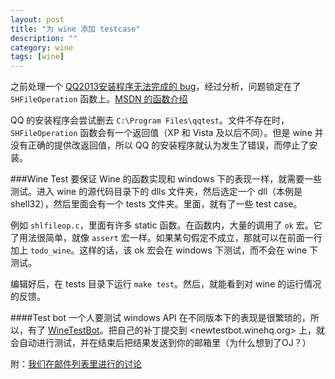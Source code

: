 ```yaml
---
layout: post
title: "为 wine 添加 testcase"
description: ""
category: wine 
tags: [wine]
---
```


之前处理一个 [QQ2013安装程序无法完成的 bug][qqbug]，经过分析，问题锁定在了 `SHFileOperation` 函数上。[MSDN 的函数介绍][msdn]

QQ 的安装程序会尝试删去 `C:\Program Files\qqtest`。文件不存在时，`SHFileOperation` 函数会有一个返回值（XP 和 Vista 及以后不同）。但是 wine 并没有正确的提供改返回值，所以 QQ 的安装程序就认为发生了错误，而停止了安装。

###Wine Test
要保证 Wine 的函数实现和 windows 下的表现一样，就需要一些测试。进入 wine 的源代码目录下的 dlls 文件夹，然后选定一个 dll（本例是 shell32），然后里面会有一个 tests 文件夹。里面，就有了一些 test case。

例如 `shlfileop.c`，里面有许多 static 函数。在函数内，大量的调用了 `ok` 宏。它了用法很简单，就像 `assert` 宏一样。如果某句假定不成立，那就可以在前面一行加上 `todo_wine`。这样的话，该 ok 宏会在 windows 下测试，而不会在 wine 下测试。

编辑好后，在 tests 目录下运行 `make test`。然后，就能看到对 wine 的运行情况的反馈。

####Test bot
一个人要测试 windows API 在不同版本下的表现是很繁琐的，所以，有了 [WineTestBot][wiki]。把自己的补丁提交到 <newtestbot.winehq.org> 上，就会自动进行测试，并在结束后把结果发送到你的邮箱里（为什么想到了OJ？） 

附：[我们在邮件列表里进行的讨论][talk]

[talk]: http://www.freelists.org/post/wine-zh/SHFileOperationW-about-Bug-34324
[wiki]: http://wiki.winehq.org/WineTestBot
[qqbug]: http://bugs.winehq.org/show_bug.cgi?id=34324
[msdn]: http://msdn.microsoft.com/en-us/library/windows/desktop/bb762164%28v=vs.85%29.aspx
